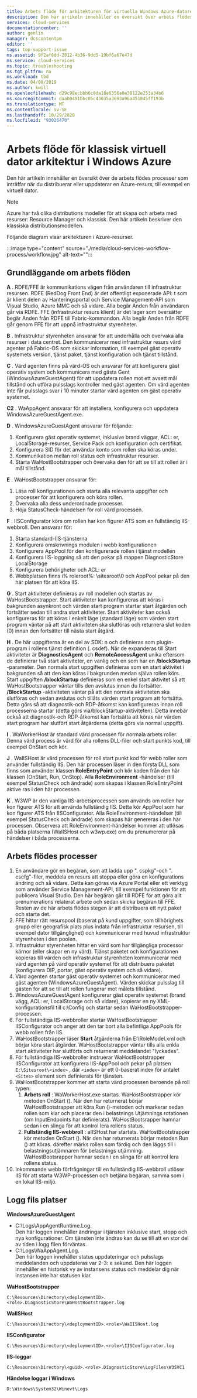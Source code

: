 ```yaml
---
title: Arbets flöde för arkitekturen för virtuella Windows Azure-datorer | Microsoft Docs
description: Den här artikeln innehåller en översikt över arbets flödes processerna när du distribuerar en tjänst.
services: cloud-services
documentationcenter: ''
author: genlin
manager: dcscontentpm
editor: ''
tags: top-support-issue
ms.assetid: 9f2af8dd-2012-4b36-9dd5-19bf6a67e47d
ms.service: cloud-services
ms.topic: troubleshooting
ms.tgt_pltfrm: na
ms.workload: tbd
ms.date: 04/08/2019
ms.author: kwill
ms.openlocfilehash: d29c98ecbbb6c9da18e6356a0e38122e253a34b6
ms.sourcegitcommit: daab0491bbc05c43035a3693a96a451845ff193b
ms.translationtype: MT
ms.contentlocale: sv-SE
ms.lasthandoff: 10/29/2020
ms.locfileid: "93026470"
---
```

#    <a name="workflow-of-windows-azure-classic-vm-architecture"></a>Arbets flöde för klassisk virtuell dator arkitektur i Windows Azure 
Den här artikeln innehåller en översikt över de arbets flödes processer som inträffar när du distribuerar eller uppdaterar en Azure-resurs, till exempel en virtuell dator. 

> [!NOTE]
>Azure har två olika distributions modeller för att skapa och arbeta med resurser: Resource Manager och klassisk. Den här artikeln beskriver den klassiska distributionsmodellen.

Följande diagram visar arkitekturen i Azure-resurser.

:::image type="content" source="./media/cloud-services-workflow-process/workflow.jpg" alt-text="<Alt bilden om Azure Workflow>":::

## <a name="workflow-basics"></a>Grundläggande om arbets flöden
   
**A** . RDFE/FFE är kommunikations vägen från användaren till infrastruktur resursen. RDFE (RedDog Front End) är det offentligt exponerade API: t som är klient delen av Hanteringsportal och Service Management-API som Visual Studio, Azure MMC och så vidare.  Alla begär Anden från användaren går via RDFE. FFE (infrastruktur resurs klient) är det lager som översätter begär Anden från RDFE till Fabric-kommandon. Alla begär Anden från RDFE går genom FFE för att uppnå infrastruktur styrenheter.

**B** . Infrastruktur styrenheten ansvarar för att underhålla och övervaka alla resurser i data centret. Den kommunicerar med infrastruktur resurs värd agenter på Fabric-OS som skickar information, till exempel gäst operativ systemets version, tjänst paket, tjänst konfiguration och tjänst tillstånd.

**C** . Värd agenten finns på värd-OS och ansvarar för att konfigurera gäst operativ system och kommunicera med gästa Gent (WindowsAzureGuestAgent) för att uppdatera rollen mot ett avsett mål tillstånd och utföra pulsslags kontroller med gäst agenten. Om värd agenten inte får pulsslags svar i 10 minuter startar värd agenten om gäst operativ systemet.

**C2** . WaAppAgent ansvarar för att installera, konfigurera och uppdatera WindowsAzureGuestAgent.exe.

**D** .  WindowsAzureGuestAgent ansvarar för följande:

1. Konfigurera gäst operativ systemet, inklusive brand väggar, ACL: er, LocalStorage-resurser, Service Pack och konfiguration och certifikat.
2. Konfigurera SID för det användar konto som rollen ska köras under.
3. Kommunikation mellan roll status och infrastruktur resurser.
4. Starta WaHostBootstrapper och övervaka den för att se till att rollen är i mål tillstånd.

**E** . WaHostBootstrapper ansvarar för:

1. Läsa roll konfigurationen och starta alla relevanta uppgifter och processer för att konfigurera och köra rollen.
2. Övervaka alla dess underordnade processer.
3. Höja StatusCheck-händelsen för roll värd processen.

**F** . IISConfigurator körs om rollen har kon figurer ATS som en fullständig IIS-webbroll. Den ansvarar för:

1. Starta standard-IIS-tjänsterna
2. Konfigurera omskrivnings modulen i webb konfigurationen
3. Konfigurera AppPool för den konfigurerade rollen i tjänst modellen
4. Konfigurera IIS-loggning så att den pekar på mappen DiagnosticStore LocalStorage
5. Konfigurera behörigheter och ACL: er
6. Webbplatsen finns i% roleroot%: \sitesroot\0 och AppPool pekar på den här platsen för att köra IIS. 

**G** . Start aktiviteter definieras av roll modellen och startas av WaHostBootstrapper. Start aktiviteter kan konfigureras att köras i bakgrunden asynkront och värden start program startar start åtgärden och fortsätter sedan till andra start aktiviteter. Start aktiviteter kan också konfigureras för att köras i enkelt läge (standard läge) som värden start program väntar på att start aktiviteten ska slutföras och returnera slut koden (0) innan den fortsätter till nästa start åtgärd.

**H** . De här uppgifterna är en del av SDK: n och definieras som plugin-program i rollens tjänst definition (. csdef). När de expanderas till Start aktiviteter är **DiagnosticsAgent** och **RemoteAccessAgent** unika eftersom de definierar två start aktiviteter, en vanlig och en som har en **/blockStartup** -parameter. Den normala start uppgiften definieras som en start aktivitet i bakgrunden så att den kan köras i bakgrunden medan själva rollen körs. Start uppgiften **/blockStartup** definieras som en enkel start aktivitet så att WaHostBootstrapper väntar tills den avslutas innan du fortsätter. **/BlockStartup** -aktiviteten väntar på att den normala aktiviteten ska slutföras och sedan avslutas och tillåts värden start program att fortsätta. Detta görs så att diagnostik-och RDP-åtkomst kan konfigureras innan roll processerna startar (detta görs via/blockStartup-aktiviteten). Detta innebär också att diagnostik-och RDP-åtkomst kan fortsätta att köras när värden start program har slutfört start åtgärderna (detta görs via normal uppgift).

**I** . WaWorkerHost är standard värd processen för normala arbets roller. Denna värd process är värd för alla rollens DLL-filer och start punkts kod, till exempel OnStart och kör.

**J** . WaIISHost är värd processen för roll start punkt kod för webb roller som använder fullständig IIS. Den här processen läser in den första DLL som finns som använder klassen **RoleEntryPoint** och kör koden från den här klassen (OnStart, Run, OnStop). Alla **RoleEnvironment** -händelser (till exempel StatusCheck och ändrade) som skapas i klassen RoleEntryPoint aktive ras i den här processen.

**K** . W3WP är den vanliga IIS-arbetsprocessen som används om rollen har kon figurer ATS för att använda fullständig IIS. Detta kör AppPool som har kon figurer ATS från IISConfigurator. Alla RoleEnvironment-händelser (till exempel StatusCheck och ändrade) som skapas här genereras i den här processen. Observera att RoleEnvironment-händelser kommer att utlösas på båda platserna (WaIISHost och w3wp.exe) om du prenumererar på händelser i båda processerna.

## <a name="workflow-processes"></a>Arbets flödes processer

1. En användare gör en begäran, som att ladda upp ". cspkg"-och ". cscfg"-filer, meddela en resurs att stoppa eller göra en konfigurations ändring och så vidare. Detta kan göras via Azure Portal eller ett verktyg som använder Service Management-API, till exempel funktionen för att publicera Visual Studio. Den här begäran går till RDFE för att göra allt prenumerations relaterat arbete och sedan skicka begäran till FFE. Resten av de här arbets flödes stegen är att distribuera ett nytt paket och starta det.
2. FFE hittar rätt resurspool (baserat på kund uppgifter, som tillhörighets grupp eller geografisk plats plus indata från infrastruktur resursen, till exempel dator tillgänglighet) och kommunicerar med huvud infrastruktur styrenheten i den poolen.
3. Infrastruktur styrenheten hittar en värd som har tillgängliga processor kärnor (eller skapar en ny värd). Tjänst paketet och konfigurationen kopieras till värden och infrastruktur styrenheten kommunicerar med värd agenten på värd operativ systemet för att distribuera paketet (konfigurera DIP, portar, gäst operativ system och så vidare).
4. Värd agenten startar gäst operativ systemet och kommunicerar med gäst agenten (WindowsAzureGuestAgent). Värden skickar pulsslag till gästen för att se till att rollen fungerar mot målets tillstånd.
5. WindowsAzureGuestAgent konfigurerar gäst operativ systemet (brand vägg, ACL: er, LocalStorage och så vidare), kopierar en ny XML-konfigurationsfil till c:\Config och startar sedan WaHostBootstrapper-processen.
6. För fullständiga IIS-webbroller startar WaHostBootstrapper IISConfigurator och anger att den tar bort alla befintliga AppPools för webb rollen från IIS.
7. WaHostBootstrapper läser **Start** åtgärderna från E:\RoleModel.xml och börjar köra start åtgärder. WaHostBootstrapper väntar tills alla enkla start aktiviteter har slutförts och returnerat meddelandet "lyckades".
8. För fullständiga IIS-webbroller instruerar WaHostBootstrapper IISConfigurator att konfigurera IIS-AppPool och pekar på platsen `E:\Sitesroot\<index>` , där `<index>` är ett 0-baserat index för antalet `<Sites>` element som definierats för tjänsten.
9. WaHostBootstrapper kommer att starta värd processen beroende på roll typen:
    1. **Arbets roll** : WaWorkerHost.exe startas. WaHostBootstrapper kör metoden OnStart (). När den har returnerat börjar WaHostBootstrapper att köra Run ()-metoden och markerar sedan rollen som klar och placerar den i belastnings Utjämnings rotationen (om InputEndpoints har definierats). WaHostBootsrapper hamnar sedan i en slinga för att kontrol lera rollens status.
    2. **Fullständig IIS-webbroll** : aIISHost har startats. WaHostBootstrapper kör metoden OnStart (). När den har returnerats börjar metoden Run () att köras. därefter märks rollen som färdig och den läggs till i belastningsutjämnaren för belastnings utjämning. WaHostBootsrapper hamnar sedan i en slinga för att kontrol lera rollens status.
10. Inkommande webb förfrågningar till en fullständig IIS-webbroll utlöser IIS för att starta W3WP-processen och betjäna begäran, samma som i en lokal IIS-miljö.

## <a name="log-file-locations"></a>Logg fils platser

**WindowsAzureGuestAgent**

- C:\Logs\AppAgentRuntime.Log.  
Den här loggen innehåller ändringar i tjänsten inklusive start, stopp och nya konfigurationer. Om tjänsten inte ändras kan du se till att en stor del av tiden i logg filen förväntas.
- C:\Logs\WaAppAgent.Log.  
Den här loggen innehåller status uppdateringar och pulsslags meddelanden och uppdateras var 2-3: e sekund.  Den här loggen innehåller en historisk vy av instansens status och meddelar dig när instansen inte har statusen klar.
 
**WaHostBootstrapper**

`C:\Resources\Directory\<deploymentID>.<role>.DiagnosticStore\WaHostBootstrapper.log`
 
**WaIISHost**

`C:\Resources\Directory\<deploymentID>.<role>\WaIISHost.log`
 
**IISConfigurator**

`C:\Resources\Directory\<deploymentID>.<role>\IISConfigurator.log`
 
**IIS-loggar**

`C:\Resources\Directory\<guid>.<role>.DiagnosticStore\LogFiles\W3SVC1`
 
**Händelse loggar i Windows**

`D:\Windows\System32\Winevt\Logs`
